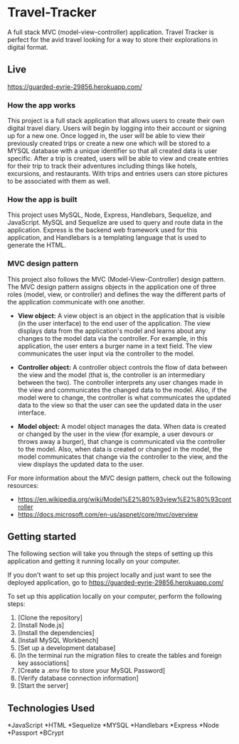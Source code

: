 # Travel-Tracker
<p>A full stack MVC (model-view-controller) application.  Travel Tracker is perfect for the avid travel looking for a way to store their explorations in digital format.

## Live
https://guarded-eyrie-29856.herokuapp.com/

### How the app works
This project is a full stack application that allows users to create their own digital travel diary. Users will begin by logging into their account or signing up for a new one.  Once logged in, the user will be able to view their previously created trips or create a new one which will be stored to a MYSQL database with a unique identifier so that all created data is user specific.  After a trip is created, users will be able to view and create entries for their trip to track their adventures including things like hotels, excursions, and restaurants.  With trips and entries users can store pictures to be associated with them as well. 

### How the app is built
This project uses MySQL, Node, Express, Handlebars, Sequelize, and JavaScript. MySQL and Sequelize are used to query and route data in the application. Express is the backend web framework used for this application, and Handlebars is a templating language that is used to generate the HTML.

### MVC design pattern
This project also follows the MVC (Model-View-Controller) design pattern. The MVC design pattern assigns objects in the application one of three roles (model, view, or controller) and defines the way the different parts of the application communicate with one another.

  * <b>View object:</b>
  A view object is an object in the application that is visible (in the user interface) to the end user of the application. The view displays data from the application's model and learns about any changes to the model data via the controller. For example, in this application, the user enters a burger name in a text field. The view communicates the user input via the controller to the model.

  * <b>Controller object:</b>
  A controller object controls the flow of data between the view and the model (that is, the controller is an intermediary between the two). The controller interprets any user changes made in the view and communicates the changed data to the model. Also, if the model were to change, the controller is what communicates the updated data to the view so that the user can see the updated data in the user interface.

  * <b>Model object:</b>
  A model object manages the data. When data is created or changed by the user in the view (for example, a user devours or throws away a burger), that change is communicated via the controller to the model. Also, when data is created or changed in the model, the model communicates that change via the controller to the view, and the view displays the updated data to the user.

For more information about the MVC design pattern, check out the following resources:
  * https://en.wikipedia.org/wiki/Model%E2%80%93view%E2%80%93controller
  * https://docs.microsoft.com/en-us/aspnet/core/mvc/overview

## Getting started
The following section will take you through the steps of setting up this application and getting it running locally on your computer.

If you don't want to set up this project locally and just want to see the deployed application, go to  https://guarded-eyrie-29856.herokuapp.com/

To set up this application locally on your computer, perform the following steps:
  1. [Clone the repository]
  2. [Install Node.js]
  3. [Install the dependencies]
  4. [Install MySQL Workbench]
  5. [Set up a development database]
  6. [In the terminal run the migration files to create the tables and foreign key associations]
  7. [Create a .env file to store your MySQL Password]
  8. [Verify database connection information]
  9. [Start the server]

## Technologies Used

*JavaScript
*HTML
*Sequelize
*MYSQL
*Handlebars
*Express
*Node
*Passport
*BCrypt

